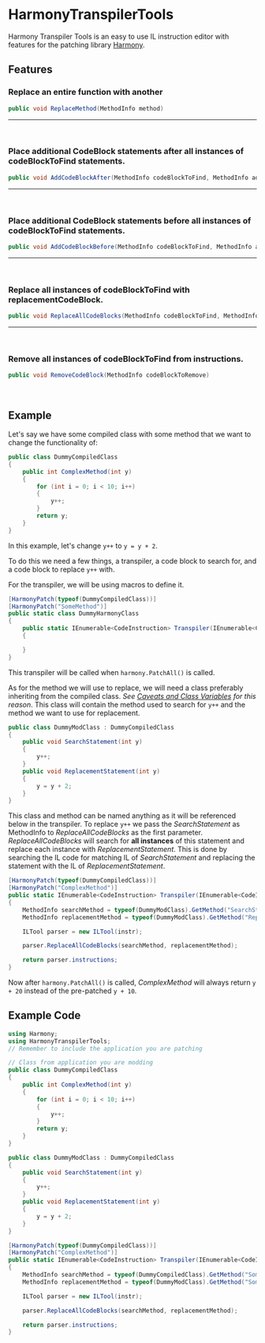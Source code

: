 # HarmonyTranspilerTools

Harmony Transpiler Tools is an easy to use IL instruction editor with features for the patching library [Harmony](https://github.com/pardeike/Harmony).

## Features

### Replace an entire function with another
```C#
public void ReplaceMethod(MethodInfo method)
```

***

<br />

### Place additional CodeBlock statements after all instances of codeBlockToFind statements.
```C#
public void AddCodeBlockAfter(MethodInfo codeBlockToFind, MethodInfo additionCodeBlock)
```
***

<br />

### Place additional CodeBlock statements before all instances of codeBlockToFind statements.
```C#
public void AddCodeBlockBefore(MethodInfo codeBlockToFind, MethodInfo additionCodeBlock)
```

***

<br />

### Replace all instances of codeBlockToFind with replacementCodeBlock.
```C#
public void ReplaceAllCodeBlocks(MethodInfo codeBlockToFind, MethodInfo replacementCodeBlock)
```

***

<br />

### Remove all instances of codeBlockToFind from instructions.
```C#
public void RemoveCodeBlock(MethodInfo codeBlockToRemove)
```
<br />


## Example
Let's say we have some compiled class with some method that we want to change the functionality of:
```C#
public class DummyCompiledClass
{
    public int ComplexMethod(int y)
    {
        for (int i = 0; i < 10; i++)
        {
            y++;
        }
        return y;
    }
}
```

In this example, let's change `y++` to `y = y + 2`.

To do this we need a few things, a transpiler, a code block to search for, and a code block to replace  `y++` with.

For the transpiler, we will be using macros to define it.

```C#
[HarmonyPatch(typeof(DummyCompiledClass))]
[HarmonyPatch("SomeMethod")]
public static class DummyHarmonyClass
{
    public static IEnumerable<CodeInstruction> Transpiler(IEnumerable<CodeInstruction> instr)
    {

    }
}
```

This transpiler will be called when `harmony.PatchAll()` is called.

As for the method we will use to replace, we will need a class preferably inheriting from the compiled class. _See [Caveats and Class Variables](https://github.com/garrettluskey/HarmonyTranspilerTools/wiki/Caveats-and-Class-Variables) for this reason_. This class will contain the method used to search for `y++` and the method we want to use for replacement.

```C#
public class DummyModClass : DummyCompiledClass
{
    public void SearchStatement(int y)
    {
        y++;
    }
    public void ReplacementStatement(int y)
    {
        y = y + 2;
    }
}
```

This class and method can be named anything as it will be referenced below in the transpiler. To replace `y++` we pass the _SearchStatement_ as MethodInfo to _ReplaceAllCodeBlocks_ as the first parameter. _ReplaceAllCodeBlocks_ will search for **all instances** of this statement and replace each instance with _ReplacementStatement_. This is done by searching the IL code for matching IL of _SearchStatement_ and replacing the statement with the IL of _ReplacementStatement_.

```C#
[HarmonyPatch(typeof(DummyCompiledClass))]
[HarmonyPatch("ComplexMethod")]
public static IEnumerable<CodeInstruction> Transpiler(IEnumerable<CodeInstruction> instr)
{
    MethodInfo searchMethod = typeof(DummyModClass).GetMethod("SearchStatement");
    MethodInfo replacementMethod = typeof(DummyModClass).GetMethod("ReplacementStatement");

    ILTool parser = new ILTool(instr);

    parser.ReplaceAllCodeBlocks(searchMethod, replacementMethod);

    return parser.instructions;
}
```

Now after `harmony.PatchAll()` is called, _ComplexMethod_ will always return `y + 20` instead of the pre-patched `y + 10`.

## Example Code
```C#
using Harmony;
using HarmonyTranspilerTools;
// Remember to include the application you are patching

// Class from application you are modding
public class DummyCompiledClass
{
    public int ComplexMethod(int y)
    {
        for (int i = 0; i < 10; i++)
        {
            y++;
        }
        return y;
    }
}

public class DummyModClass : DummyCompiledClass
{
    public void SearchStatement(int y)
    {
        y++;
    }
    public void ReplacementStatement(int y)
    {
        y = y + 2;
    }
}

[HarmonyPatch(typeof(DummyCompiledClass))]
[HarmonyPatch("ComplexMethod")]
public static IEnumerable<CodeInstruction> Transpiler(IEnumerable<CodeInstruction> instr)
{
    MethodInfo searchMethod = typeof(DummyCompiledClass).GetMethod("SomeMethod");
    MethodInfo replacementMethod = typeof(DummyModClass).GetMethod("SomeMethod");

    ILTool parser = new ILTool(instr);

    parser.ReplaceAllCodeBlocks(searchMethod, replacementMethod);

    return parser.instructions;
}
```
